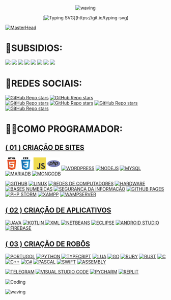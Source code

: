 <div align="center" >
 
![waving](https://capsule-render.vercel.app/api?type=waving&height=90&color=gradient)
 
[![Typing SVG](https://readme-typing-svg.herokuapp.com?font=Mouse+Memoirs&size=65&pause=500&color=0711FF&vCenter=true&width=600&height=70&lines=👋OLÁ+USUÁRIO!;😎EU+SOU+O+VILHALVA!;💻UM+BOM+PROGRAMADOR...;🌝FULL+STACK!)](https://git.io/typing-svg)
</div>

[![MasterHead](https://visme.co/blog/wp-content/uploads/2019/10/animated-presentation-software-header.gif)]()

# 👶SUBSIDIOS:
<a href="https://github.com/VILHALVA/CURSO-DE-PORTUGOL" target="_blank"><img src="https://img.shields.io/badge/SE%20FOR%20NOVATO%20CLIQUE%20AQUI-FF00FF?style=for-the-badge&logo=github&logoColor=white" target="_blank"></a>
<a href="https://github.com/VILHALVA?tab=repositories&q=CURSO&type=&language=&sort=" target="_blank"><img src="https://img.shields.io/badge/MEUS%20CURSOS-FF0000?style=for-the-badge&logo=github&logoColor=white" target="_blank"></a>
<a href="https://github.com/VILHALVA?tab=repositories&q=PROJETO&type=public&language=&sort=" target="_blank"><img src="https://img.shields.io/badge/MEUS%20PROJETOS-FFF000?style=for-the-badge&logo=github&logoColor=white" target="_blank"></a>
<a href="https://github.com/VILHALVA?tab=repositories&q=APP&type=public&language=&sort=" target="_blank"><img src="https://img.shields.io/badge/MINHAS%20APLICAÇÕES-FFF000?style=for-the-badge&logo=github&logoColor=white" target="_blank"></a>
<a href="https://github.com/VILHALVA?tab=repositories" target="_blank"><img src="https://img.shields.io/badge/MEUS%20REPOSITÓRIOS-00FF00?style=for-the-badge&logo=github&logoColor=white" target="_blank"></a>
<a href="https://vilhalva.github.io/STYLER/STYLER.html" target="_blank"><img src="https://img.shields.io/badge/MEU%20PRIMEIRO%20SITE-0000FF?style=for-the-badge&logo=google&logoColor=white" target="_blank"></a>
<a href="https://github.com/VILHALVA/VILHALVA/tree/main/HELP" target="_blank"><img src="https://img.shields.io/badge/NOS%20AJUDE-0000FF?style=for-the-badge&logo=google&logoColor=white" target="_blank"></a>
<a href="https://github.com/VILHALVA/VILHALVA/tree/main/MAIS%20SOBRE%20MIM" target="_blank"><img src="https://img.shields.io/badge/ME%20CONHEÇA%20MAIS-0000FF?style=for-the-badge&logo=google&logoColor=white" target="_blank"></a>

# 🌚REDES SOCIAIS:
[![GitHub Repo stars](https://img.shields.io/badge/CODIGOS-CANAL-03A9F4?logo=telegram)](https://t.me/CODIGOCN) 
[![GitHub Repo stars](https://img.shields.io/badge/PARCERIA-SUPERCHATS-03A9F4?logo=telegram)](https://t.me/DIVULGACAO2023) <br>
[![GitHub Repo stars](https://img.shields.io/badge/MEU%20PERFIL-GITHUB-03A9F4?logo=github)](https://github.com/VILHALVA)
[![GitHub Repo stars](https://img.shields.io/badge/MEU-CANAL-03A9F4?logo=youtube)](https://www.youtube.com/channel/UCmSPU_gp3NA7a8pb5Iwy3lQ)
[![GitHub Repo stars](https://img.shields.io/badge/MEU-FACEBOOK-03A9F4?logo=facebook)](https://facebook.com/VILHALVA100)
[![GitHub Repo stars](https://img.shields.io/badge/MEU-INSTAGRAM-03A9F4?logo=instagram)](https://www.instagram.com/vilhalva100/)

# 👨‍💻COMO PROGRAMADOR:
## [( 01 ) CRIAÇÃO DE SITES](https://vilhalva.github.io/STYLER/STYLER.html)
<a href="https://github.com/VILHALVA/CURSO-DE-HTML-E-CSS" target="_blank" rel="noreferrer"> <img src="https://raw.githubusercontent.com/devicons/devicon/master/icons/html5/html5-original-wordmark.svg" alt="HTML" width="40" height="40"/></a> 
<a href="https://github.com/VILHALVA/CURSO-DE-HTML-E-CSS" target="_blank" rel="noreferrer"><img src="https://raw.githubusercontent.com/devicons/devicon/master/icons/css3/css3-original-wordmark.svg" alt="CSS" width="40" height="40"/></a> 
<a href="https://github.com/VILHALVA/CURSO-DE-JAVASCRIPT" target="_blank" rel="noreferrer"> <img src="https://raw.githubusercontent.com/devicons/devicon/master/icons/javascript/javascript-original.svg" alt="JAVASCRIPT" width="40" height="40"/></a>
<a href="https://github.com/VILHALVA/CURSO-DE-PHP" target="_blank" rel="noreferrer"><img src="https://raw.githubusercontent.com/devicons/devicon/master/icons/php/php-original.svg" alt="PHP" width="40" height="40"/></a> 
<a href="https://github.com/VILHALVA/CURSO-DE-WORDPRESS" target="_blank" rel="noreferrer"><img src="https://ps.w.org/reactpress/assets/icon-256x256.png?rev=2471443" alt="WORDPRESS" width="40" height="40"/></a>
<a href="https://github.com/VILHALVA/CURSO-DE-NODEJS" target="_blank" rel="noreferrer"><img src="https://dashboard.snapcraft.io/site_media/appmedia/2018/05/Artboard_4.png" alt="NODEJS" width="40" height="40"/></a>
<a href="https://github.com/VILHALVA/CURSO-DE-MYSQL" target="_blank" rel="noreferrer"><img src="https://styles.redditmedia.com/t5_2qm6k/styles/communityIcon_dhjr6guc03x51.png?width=256&s=3e825b7205c7f497d4695028e358d26ee359f84b" alt="MYSQL" width="40" height="40"/></a> 
<a href="https://mariadb.com/" target="_blank" rel="noreferrer"><img src="https://assets-global.website-files.com/60d9fbbfcd9fcb40bad8aac3/6451761b40606908b92b526c_mariadb.png" alt="MARIADB" width="40" height="40"/></a>
<a href="https://www.mongodb.com/pt-br" target="_blank" rel="noreferrer"><img src="https://terracloudx.com/wp-content/uploads/2020/07/icono-mongo.png" alt="MONGODB" width="40" height="40"/></a>

<a href="https://github.com/VILHALVA/CURSO-DE-GITHUB" target="_blank" rel="noreferrer"><img src="https://camo.githubusercontent.com/f3a65fc948406472ca95fef4e34afa706822a836ba3853eb9c99c3ce63d56da6/68747470733a2f2f64617368626f6172642e736e617063726166742e696f2f736974655f6d656469612f6170706d656469612f323031372f30372f6769742d6769746875622d6875622d69636f6e2d32352e706e67" alt="GITHUB" width="40" height="40"/></a>
<a href="https://github.com/VILHALVA/CURSO-DE-LINUX" target="_blank" rel="noreferrer"><img src="https://upload.wikimedia.org/wikipedia/commons/thumb/3/35/Tux.svg/800px-Tux.svg.png" alt="LINUX" width="40" height="40"/></a>
<a href="https://github.com/VILHALVA/CURSO-DE-REDES-DE-COMPUTADORES" target="_blank" rel="noreferrer"><img src="https://media.licdn.com/dms/image/D4D12AQFkRm2lkCmBKw/article-cover_image-shrink_720_1280/0/1690344430788?e=2147483647&v=beta&t=Tf0i_SU-qN53WsrYIVe_ui_w-XW5Y5iLVxgXYo7Yvik" alt="REDES DE COMPUTADORES" width="40" height="40"/></a>
<a href="https://github.com/VILHALVA/CURSO-DE-HARDWARE" target="_blank" rel="noreferrer"><img src="https://cdn-icons-png.flaticon.com/512/2996/2996730.png" alt="HARDWARE" width="40" height="40"/></a>
<a href="https://github.com/VILHALVA/CURSO-DE-BASES-NUMERICAS" target="_blank" rel="noreferrer"><img src="https://pt.calcuworld.com/wp-content/uploads/sites/6/2019/11/binaria.png" alt="BASES NUMERICAS" width="40" height="40"/></a>
<a href="https://github.com/VILHALVA/CURSO-DE-SEGURANCA-DA-INFORMACAO" target="_blank" rel="noreferrer"><img src="https://www.pillarescompliance.com.br/wp-content/uploads/2020/07/VETOR-LGPD03-e1594658104518.png" alt="SEGURANÇA DA INFORMAÇÃO" width="40" height="40"/></a>
<a href="https://pages.github.com/" target="_blank" rel="noreferrer"><img src="https://wowmoron.files.wordpress.com/2013/10/github.png" alt="GITHUB PAGES" width="40" height="40"/></a>
<a href="https://www.jetbrains.com/phpstorm/promo/?source=google&medium=cpc&campaign=14335686198&term=phpstorm&content=604024578915&gad=1&gclid=CjwKCAjw04yjBhApEiwAJcvNodJJSRvn5GkKrcAkTmu9UAKn2DdQ4RhuWb86Bn6_1mxa8torGAik5BoCEBkQAvD_BwE" target="_blank" rel="noreferrer"><img src="https://dashboard.snapcraft.io/site_media/appmedia/2017/11/webide.ico_HA9tBL0.png" alt="PHP STORM" width="40" height="40"/></a>
<a href="https://www.apachefriends.org/pt_br/index.html" target="_blank" rel="noreferrer"><img src="https://static-00.iconduck.com/assets.00/xampp-icon-256x256-yyclalg7.png" alt="XAMPP" width="40" height="40"/></a>
<a href="https://www.wampserver.com" target="_blank" rel="noreferrer"><img src="https://upload.wikimedia.org/wikipedia/commons/4/4f/WampServer.png" alt="WAMPSERVER" width="40" height="40"/></a>

## [( 02 ) CRIAÇÃO DE APLICATIVOS](https://github.com/VILHALVA/CURSO-ANDROID-STUDIO)
<a href="https://github.com/VILHALVA/CURSO-DE-JAVA" target="_blank" rel="noreferrer"><img src="https://softmany.com/wp-content/uploads/2017/08/Java-Runtime-Environment-for-Windows.png" alt="JAVA" width="40" height="40"/></a> 
<a href="https://github.com/VILHALVA/CURSO-DE-KOTLIN" target="_blank" rel="noreferrer"> <img src="https://www.vectorlogo.zone/logos/kotlinlang/kotlinlang-icon.svg" alt="KOTLIN" width="40" height="40"/> </a> <a href="https://laravel.com/" target="_blank" rel="noreferrer">
<a href="https://learn.microsoft.com/en-us/dotnet/csharp/language-reference/xmldoc/" target="_blank" rel="noreferrer"><img src="https://pt.seaicons.com/wp-content/uploads/2015/07/Other-xml-icon.png" alt="XML" width="40" height="40"/></a> 
<a href="https://netbeans.apache.org/download/index.html" target="_blank" rel="noreferrer"><img src="https://dashboard.snapcraft.io/site_media/appmedia/2018/11/frame256.png" alt="NETBEANS" width="40" height="40"/></a>
<a href="https://www.eclipse.org/downloads/" target="_blank" rel="noreferrer"><img src="https://www.shareicon.net/download/2016/06/25/618313_eclipse.ico" alt="ECLIPSE" width="40" height="40"/></a>
<a href="https://github.com/VILHALVA/CURSO-DE-ANDROID-STUDIO" target="_blank" rel="noreferrer"><img src="https://developer.android.com/static/studio/images/android-studio-canary.svg" alt="ANDROID STUDIO" width="40" height="40"/></a>
<a href="firebase.google.com" target="_blank" rel="noreferrer"><img src="https://firebaseopensource.com/logo-small.png" alt="FIREBASE" width="40" height="40"/></a>

## [( 03 ) CRIAÇÃO DE ROBÔS](https://github.com/VILHALVA/TELEGRAM-BOT)
<a href="https://github.com/VILHALVA/CURSO-DE-PORTUGOL" target="_blank" rel="noreferrer"><img src="https://play-lh.googleusercontent.com/7NhwxJq45jv0Z1rerLLPZFtLnz2WZmqqmhwQ1uRgtv2o1wTsERjh_OT8vKYN0C_vig" alt="PORTUGOL" width="40" height="40"/></a>
<a href="https://github.com/VILHALVA/CURSO-DE-PYTHON" target="_blank" rel="noreferrer"><img src="https://cdn.ccdc.cam.ac.uk/content/images/products/Product-Python.png" alt="PYTHON" width="40" height="40"/></a>
<a href="https://github.com/VILHALVA/CURSO-DE-TYPESCRIPT" target="_blank" rel="noreferrer"> <img src="https://cdn.iconscout.com/icon/free/png-256/free-typescript-1174965.png" alt="TYPECRIPT" width="40" height="40"/></a>
<a href="https://github.com/VILHALVA/CURSO-DE-LUA" target="_blank" rel="noreferrer"><img src="https://castalio.info/images/lua.png" alt="LUA" width="40" height="40"/></a>
<a href="https://github.com/VILHALVA/CURSO-DE-GOLANG" target="_blank" rel="noreferrer"><img src="https://images.crunchbase.com/image/upload/c_lpad,h_256,w_256,f_auto,q_auto:eco,dpr_1/altgiuwyavczlcflyh8c" alt="GO" width="40" height="40"/></a>
<a href="https://github.com/VILHALVA/CURSO-DE-RUBY" target="_blank" rel="noreferrer"><img src="https://icon-library.com/images/ruby-icon-png/ruby-icon-png-0.jpg" alt="RUBY" width="40" height="40"/></a>
<a href="https://github.com/VILHALVA/CURSO-DE-RUST" target="_blank" rel="noreferrer"><img src="https://www.freecodecamp.org/news/content/images/2021/01/rust-mascot.png" alt="RUST" width="40" height="40"/></a>
<a href="https://github.com/VILHALVA/CURSO-DE-C" target="_blank" rel="noreferrer"><img src="https://i.pinimg.com/originals/13/a8/94/13a89487b6a28c9fd6fee57cf6bc5e2c.png" alt="C" width="40" height="40"/></a>
<a href="https://github.com/VILHALVA/CURSO-DE-C-PLUS-PLUS" target="_blank" rel="noreferrer"><img src="https://logospng.org/download/c-plus-plus/c-plus-plus-4096.png" alt="C++" width="40" height="40"/></a>
<a href="https://github.com/VILHALVA/CURSO-DE-C-SHARP" target="_blank" rel="noreferrer"><img src="https://cdn.iconscout.com/icon/free/png-256/free-csharp-1175240.png?f=webp&w=256" alt="C#" width="40" height="40"/></a>
<a href="https://github.com/VILHALVA/CURSO-DE-PASCAL" target="_blank" rel="noreferrer"><img src="https://cryptologos.cc/logos/pascal-pasc-logo.png" alt="PASCAL" width="40" height="40"/></a>
<a href="https://github.com/VILHALVA/CURSO-DE-SWIFT" target="_blank" rel="noreferrer"><img src="https://i.pinimg.com/originals/8f/50/63/8f50630ae0e1775196e4c270c573ce67.png" alt="SWIFT" width="40" height="40"/></a>
<a href="https://github.com/VILHALVA/CURSO-DE-ASSEMBLY" target="_blank" rel="noreferrer"><img src="https://iconape.com/wp-content/png_logo_vector/general-assembly-logo.png" alt="ASSEMBLY" width="40" height="40"/></a>

<a href="https://github.com/VILHALVA/CURSO-DE-TELEGRAM-BOT" target="_blank" rel="noreferrer"><img src="https://osx.telegram.org/updates/site/logo.png" alt="TELEGRAM" width="40" height="40"/></a>
<a href="https://visualstudio.microsoft.com/pt-br/" target="_blank" rel="noreferrer"><img src="https://code.visualstudio.com/assets/apple-touch-icon.png" alt="VISUAL STUDIO CODE" width="40" height="40"/></a>
<a href="https://www.jetbrains.com/pt-br/pycharm/" target="_blank" rel="noreferrer"><img src="https://dashboard.snapcraft.io/site_media/appmedia/2017/05/pycharm_logo_256.png" alt="PYCHARM" width="40" height="40"/></a>
<a href="https://replit.com" target="_blank" rel="noreferrer"><img src="https://logo.clearbit.com/https://replit.com/" alt="REPLIT" width="40" height="40"/></a>
 
<img align="center" alt="Coding" width="400" src="https://miro.medium.com/max/680/0*7Q3yvSIv_t0ioJ-Z.gif"/><br>
 
![waving](https://capsule-render.vercel.app/api?type=waving&height=90&color=gradient)

